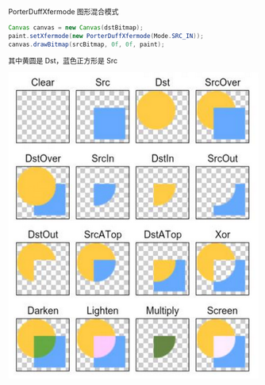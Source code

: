 PorterDuffXfermode 图形混合模式



```java
Canvas canvas = new Canvas(dstBitmap);  
paint.setXfermode(new PorterDuffXfermode(Mode.SRC_IN));    
canvas.drawBitmap(srcBitmap, 0f, 0f, paint);     
```

其中黄圆是 Dst，蓝色正方形是 Src

![代码效果](./Images/PorterDuffXfermode.png)



